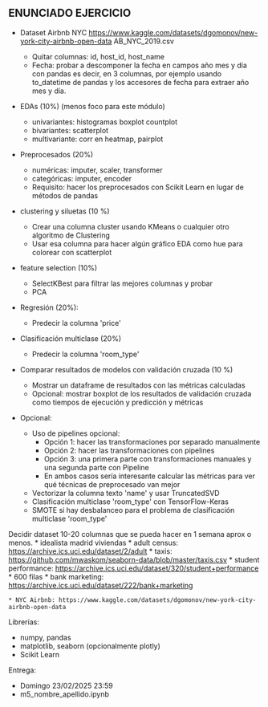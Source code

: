 ## ENUNCIADO EJERCICIO

* Dataset Airbnb NYC https://www.kaggle.com/datasets/dgomonov/new-york-city-airbnb-open-data AB_NYC_2019.csv
    * Quitar columnas: id, host_id, host_name
    * Fecha: probar a descomponer la fecha en campos año mes y día con pandas es decir, en 3 columnas, por ejemplo usando to_datetime de pandas y los accesores de fecha para extraer año mes y día.

* EDAs (10%) (menos foco para este módulo)
    * univariantes: histogramas boxplot countplot
    * bivariantes: scatterplot
    * multivariante: corr en heatmap, pairplot
* Preprocesados (20%)
    * numéricas: imputer, scaler, transformer
    * categóricas: imputer, encoder
    * Requisito: hacer los preprocesados con Scikit Learn en lugar de métodos de pandas
* clustering y siluetas (10 %)
    * Crear una columna cluster usando KMeans o cualquier otro algoritmo de Clustering
    * Usar esa columna para hacer algún gráfico EDA como hue para colorear con scatterplot
* feature selection (10%)
    * SelectKBest para filtrar las mejores columnas y probar
    * PCA 
* Regresión (20%):
    * Predecir la columna 'price'
* Clasificación multiclase (20%)
    * Predecir la columna 'room_type'
* Comparar resultados de modelos con validación cruzada (10 %)
    * Mostrar un dataframe de resultados con las métricas calculadas
    * Opcional: mostrar boxplot de los resultados de validación cruzada como tiempos de ejecución y predicción y métricas

* Opcional:
    * Uso de pipelines opcional:
        * Opción 1: hacer las transformaciones por separado manualmente
        * Opción 2: hacer las transformaciones con pipelines
        * Opción 3: una primera parte con transformaciones manuales y una segunda parte con Pipeline
        * En ambos casos sería interesante calcular las métricas para ver qué técnicas de preprocesado van mejor
    * Vectorizar la columna texto 'name' y usar TruncatedSVD
    * Clasificación multiclase 'room_type' con TensorFlow-Keras
    * SMOTE si hay desbalanceo para el problema de clasificación multiclase 'room_type'


Decidir dataset 10-20 columnas que se pueda hacer en 1 semana aprox o menos.
    * idealista madrid viviendas
    * adult census: https://archive.ics.uci.edu/dataset/2/adult
    * taxis: https://github.com/mwaskom/seaborn-data/blob/master/taxis.csv
    * student performance: https://archive.ics.uci.edu/dataset/320/student+performance
        * 600 filas
    * bank marketing: https://archive.ics.uci.edu/dataset/222/bank+marketing

    * NYC Airbnb: https://www.kaggle.com/datasets/dgomonov/new-york-city-airbnb-open-data
  


Librerías:

* numpy, pandas
* matplotlib, seaborn (opcionalmente plotly)
* Scikit Learn

Entrega:

* Domingo 23/02/2025 23:59
* m5_nombre_apellido.ipynb